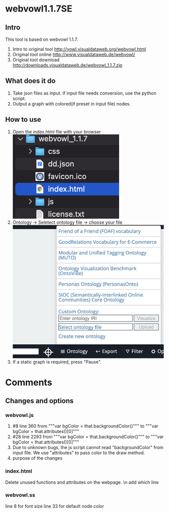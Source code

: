 # webvowl1.1.7SE
## Intro
This tool is based on webvowl 1.1.7.
1. Intro to original tool http://vowl.visualdataweb.org/webvowl.html
2. Original tool online http://www.visualdataweb.de/webvowl/
3. Original tool download http://downloads.visualdataweb.de/webvowl_1.1.7.zip
## What does it do
1. Take json files as input. If input file needs conversion, use the python script.
2. Output a graph with colored(if preset in input file) nodes.
## How to use
1. Open the index.html file with your browser
  ![usage1](./images/usage1.png)
2. Ontology -> Seletect ontology file -> choose your file
  ![usage2](./images/usage2.jpeg)
3. If a static graph is required, press "Pause".
# Comments
## Changes and options
### webvowl.js 
1. #8 line 360 from """var bgColor = that.backgroundColor()""" to """var bgColor = that.attributes()[0]"""
2. #28 line 2293 from """var bgColor = that.backgroundColor()""" to """var bgColor = that.attributes()[0]"""
3. Due to unknown bugs, the js script cannot read "backgroundColor" from input file. We use "attributes" to pass color to the draw method. 
4. purpose of the changes
### index.html
Delete unused functions and attributes on the webpage. \n
add which line
### webvowl.ss
line 8 for font size
line 33 for default node color

